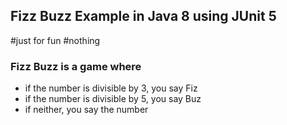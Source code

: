 ## Fizz Buzz Example in Java 8 using JUnit 5
#just for fun
#nothing

### Fizz Buzz is a game where
- if the number is divisible by 3, you say Fiz
- if the number is divisible by 5, you say Buz
- if neither, you say the number
